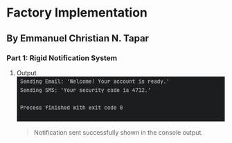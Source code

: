 # Factory Implementation
## By Emmanuel Christian N. Tapar

### Part 1: Rigid Notification System

1. Output
   <br>![Main output](./assets/PASSED-MAIN-OUTPUT.png)
   > Notification sent successfully shown in the console output.